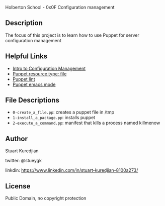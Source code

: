 Holberton School - 0x0F Configuration management
## Description

The focus of this project is to learn how to use Puppet for server configuration management

## Helpful Links
* <a href="https://www.digitalocean.com/community/tutorials/an-introduction-to-configuration-management">Intro to Configuration Management</a>
* <a href="https://docs.puppet.com/puppet/3.5/type.html#file">Puppet resource type: file</a>
* <a href="http://puppet-lint.com/">Puppet lint</a>
* <a href="https://github.com/voxpupuli/puppet-mode">Puppet emacs mode</a>

## File Descriptions
- `0-create_a_file.pp`: creates a puppet file in /tmp
- `1-install_a_package.pp`: installs puppet
- `2-execute_a_command.pp`: manifest that kills a process named killmenow


## Author
Stuart Kuredjian

twitter: @stueygk

linkdin: https://www.linkedin.com/in/stuart-kuredjian-8100a273/

## License
Public Domain, no copyright protection